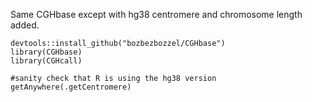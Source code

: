 Same CGHbase except with hg38 centromere and chromosome length added.

```
devtools::install_github("bozbezbozzel/CGHbase")
library(CGHbase)
library(CGHcall)
 
#sanity check that R is using the hg38 version
getAnywhere(.getCentromere)
```
